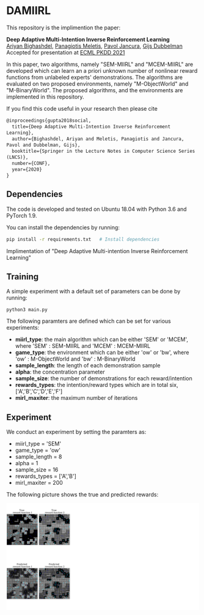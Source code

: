 # DAMIIRL

This repository is the implimention the paper:

**Deep Adaptive Multi-Intention Inverse Reinforcement Learning</a>**
<br>
<a href="https://www.tue.nl/en/research/researchers/ariyan-bighashdel/">Ariyan Bighashdel</a>,
<a href="https://www.tue.nl/en/research/researchers/panagiotis-meletis/">Panagiotis Meletis</a>,
<a href="https://www.tue.nl/en/research/researchers/pavol-jancura/">Pavol Jancura</a>,
<a href="https://www.tue.nl/en/research/researchers/gijs-dubbelman/">Gijs Dubbelman</a>
<br>
Accepted for presentation at [ECML PKDD 2021](https://2021.ecmlpkdd.org/)

In this paper, two algorithms, namely "SEM-MIIRL" and "MCEM-MIIRL" are developed which can learn an a priori unknown number of nonlinear reward functions from unlabeled experts' demonstrations. The algorithms are evaluated on two proposed environments, namely "M-ObjectWorld" and "M-BinaryWorld". The proposed algorithms, and the environments are implemented in this repository.

If you find this code useful in your research then please cite
```
@inproceedings{gupta2018social,
  title={Deep Adaptive Multi-Intention Inverse Reinforcement Learning},
  author={Bighashdel, Ariyan and Meletis, Panagiotis and Jancura, Pavol and Dubbelman, Gijs},
  booktitle={Springer in the Lecture Notes in Computer Science Series (LNCS)},
  number={CONF},
  year={2020}
}
```

## Dependencies
The code is developed and tested on Ubuntu 18.04 with Python 3.6 and PyTorch 1.9.

You can install the dependencies by running:

```bash
pip install -r requirements.txt   # Install dependencies
```

Implimentation of "Deep Adaptive Multi-intention Inverse Reinforcement Learning"

## Training
A simple experiment with a default set of parameters can be done by running:

```
python3 main.py
```
The following paramters are defined which can be set for various experiments:

- <b>miirl_type</b>: the main algorithm which can be either 'SEM' or 'MCEM', where 'SEM' : SEM-MIIRL and 'MCEM' : MCEM-MIIRL
- <b>game_type</b>: the environment which can be either 'ow' or 'bw', where 'ow' : M-ObjectWorld and 'bw' : M-BinaryWorld
- <b>sample_length</b>: the length of each demonstration sample
- <b>alpha</b>: the concentration parameter
- <b>sample_size</b>: the number of demonstrations for each reward/intention
- <b>rewards_types</b>: the intention/reward types which are in total six, ['A','B','C','D','E','F']
- <b>mirl_maxiter</b>: the maximum number of iterations

## Experiment
We conduct an experiment by setting the paramters as:
- miirl_type = 'SEM'
- game_type = 'ow'
- sample_length = 8
- alpha = 1
- sample_size = 16
- rewards_types = ['A','B']
- mirl_maxiter = 200

The following picture shows the true and predicted rewards:

<div align='center'>
  <img src='images/1SEMow.png' width='1000px'>
</div>
